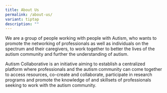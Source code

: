 ```yaml
---
title: About Us
permalink: /about-us/
variant: tiptap
description: ""
---
```

<p>We are a group of people working with people with Autism, who wants to
promote the networking of professionals as well as individuals on the spectrum
and their caregivers, to work together to better the lives of the autism
community and further the understanding of autism.</p>
<p>Autism Collaborative is an initiative aiming to establish a centralized
platform where professionals and the autism community can come together
to access resources, co-create and collaborate, participate in research
programs and promote the knowledge of and skillsets of professionals seeking
to work with the autism community.</p>
